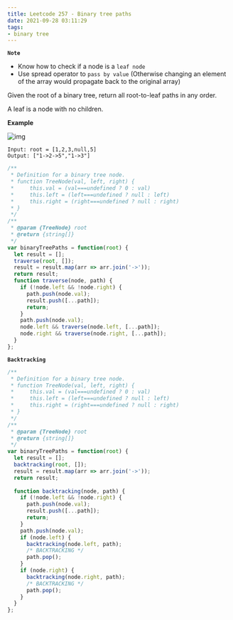 ```yaml
---
title: Leetcode 257 - Binary tree paths
date: 2021-09-28 03:11:29
tags:
- binary tree
---
```

**`Note`**
- Know how to check if a node is a `leaf node`
- Use spread operator to `pass by value` (Otherwise changing an element of the array would propagate back to the original array)

Given the root of a binary tree, return all root-to-leaf paths in any order.

A leaf is a node with no children.

**Example**

![img](https://assets.leetcode.com/uploads/2021/03/12/paths-tree.jpg)
```
Input: root = [1,2,3,null,5]
Output: ["1->2->5","1->3"]
```

```javascript
/**
 * Definition for a binary tree node.
 * function TreeNode(val, left, right) {
 *     this.val = (val===undefined ? 0 : val)
 *     this.left = (left===undefined ? null : left)
 *     this.right = (right===undefined ? null : right)
 * }
 */
/**
 * @param {TreeNode} root
 * @return {string[]}
 */
var binaryTreePaths = function(root) {
  let result = [];
  traverse(root, []);
  result = result.map(arr => arr.join('->'));
  return result;
  function traverse(node, path) {
    if (!node.left && !node.right) {
      path.push(node.val);
      result.push([...path]);
      return;
    }
    path.push(node.val);
    node.left && traverse(node.left, [...path]);
    node.right && traverse(node.right, [...path]);
  }
};
```

**`Backtracking`**
```javascript
/**
 * Definition for a binary tree node.
 * function TreeNode(val, left, right) {
 *     this.val = (val===undefined ? 0 : val)
 *     this.left = (left===undefined ? null : left)
 *     this.right = (right===undefined ? null : right)
 * }
 */
/**
 * @param {TreeNode} root
 * @return {string[]}
 */
var binaryTreePaths = function(root) {
  let result = [];
  backtracking(root, []);
  result = result.map(arr => arr.join('->'));
  return result;
  
  function backtracking(node, path) {
    if (!node.left && !node.right) {
      path.push(node.val);
      result.push([...path]);
      return;
    }
    path.push(node.val);
    if (node.left) {
      backtracking(node.left, path);
      /* BACKTRACKING */
      path.pop();
    }
    if (node.right) {
      backtracking(node.right, path);
      /* BACKTRACKING */
      path.pop();
    }
  }
};
```